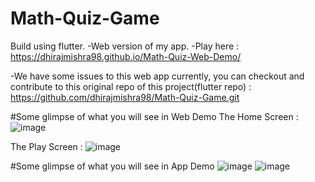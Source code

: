 # Math-Quiz-Game

Build using flutter. 
-Web version of my app.
-Play here : https://dhirajmishra98.github.io/Math-Quiz-Web-Demo/

-We have some issues to this web app currently, you can checkout and contribute to this original repo of this project(flutter repo) : https://github.com/dhirajmishra98/Math-Quiz-Game.git

#Some glimpse of what you will see in Web Demo
The Home Screen : 
![image](https://user-images.githubusercontent.com/95682044/200107616-eba99c98-40b5-4af8-b231-7f2a2743902a.png)

The Play Screen : 
![image](https://user-images.githubusercontent.com/95682044/200107662-1e3b3756-8799-47f8-ae1d-5f7a55533963.png)

#Some glimpse of what you will see in App Demo
![image](https://user-images.githubusercontent.com/95682044/200107885-ba494fd5-70f1-4d7e-8f2d-82c74490a333.png)
![image](https://user-images.githubusercontent.com/95682044/200107895-eb28f789-fc83-46e0-8b57-45386dac0199.png)


